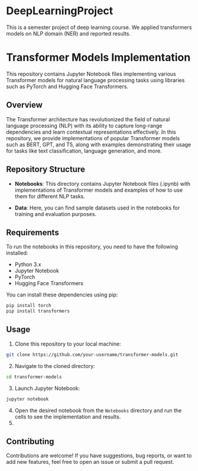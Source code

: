 # DeepLearningProject
This is a semester project of deep learning course. We applied transformers models on NLP domain (NER) and reported results.

# Transformer Models Implementation
This repository contains Jupyter Notebook files implementing various Transformer models for natural language processing tasks using libraries such as PyTorch and Hugging Face Transformers.

## Overview
The Transformer architecture has revolutionized the field of natural language processing (NLP) with its ability to capture long-range dependencies and learn contextual representations effectively. In this repository, we provide implementations of popular Transformer models such as BERT, GPT, and T5, along with examples demonstrating their usage for tasks like text classification, language generation, and more.

## Repository Structure
- **Notebooks**: This directory contains Jupyter Notebook files (.ipynb) with implementations of Transformer models and examples of how to use them for different NLP tasks.
  
- **Data**: Here, you can find sample datasets used in the notebooks for training and evaluation purposes.

## Requirements
To run the notebooks in this repository, you need to have the following installed:

- Python 3.x
- Jupyter Notebook
- PyTorch
- Hugging Face Transformers

You can install these dependencies using pip:

```bash
pip install torch
pip install transformers
```

## Usage
1. Clone this repository to your local machine:

```bash
git clone https://github.com/your-username/transformer-models.git
```

2. Navigate to the cloned directory:

```bash
cd transformer-models
```

3. Launch Jupyter Notebook:

```bash
jupyter notebook
```

4. Open the desired notebook from the `Notebooks` directory and run the cells to see the implementation and results.
5. 
## Contributing
Contributions are welcome! If you have suggestions, bug reports, or want to add new features, feel free to open an issue or submit a pull request.
